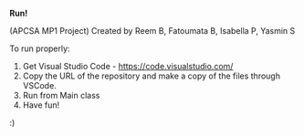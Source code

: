 **Run!** 

(APCSA MP1 Project)
Created by Reem B, Fatoumata B, Isabella P, Yasmin S

To run properly:
1) Get Visual Studio Code - https://code.visualstudio.com/ 
2) Copy the URL of the repository and make a copy of the files through VSCode.
3) Run from Main class
4) Have fun!

:)
